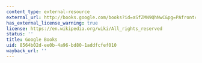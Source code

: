 ```yaml
---
content_type: external-resource
external_url: http://books.google.com/books?id=aSfZMN9QhNwC&pg=PAfrontcover
has_external_license_warning: true
license: https://en.wikipedia.org/wiki/All_rights_reserved
status: ''
title: Google Books
uid: 8564b02d-ee0b-4a96-bd80-1addfcfef010
wayback_url: ''
---
```

